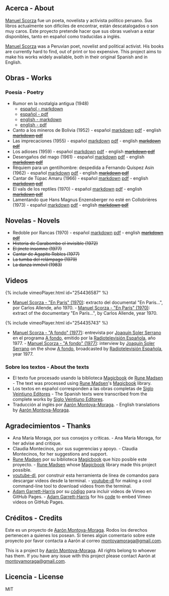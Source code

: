 ## Acerca - About

[Manuel Scorza](https://es.wikipedia.org/wiki/Manuel_Scorza) fue un poeta, novelista y activista político peruano. Sus libros actualmente son difíciles de encontrar, están descatalogados o son muy caros. Este proyecto pretende hacer que sus obras vuelvan a estar disponibles, tanto en español como traducidas a inglés.

[Manuel Scorza](https://en.wikipedia.org/wiki/Manuel_Scorza) was a Peruvian poet, novelist and political activist. His books are currently hard to find, out of print or too expensive. This project aims to make his works widely available, both in their original Spanish and in English.

## Obras - Works

### Poesía - Poetry

* Rumor en la nostalgia antigua (1948)
  * [español - markdown](https://github.com/montoyamoraga/manuelscorza/blob/master/markdown/es/rumor-en-la-nostalgia-antigua-es.md)
  * [español - pdf](https://github.com/montoyamoraga/manuelscorza/blob/master/pdf/es/rumor-en-la-nostalgia-antigua-es.pdf)
  * [english - markdown](https://github.com/montoyamoraga/manuelscorza/blob/master/markdown/en/rumor-en-la-nostalgia-antigua-en.md)
  * [english - pdf](https://github.com/montoyamoraga/manuelscorza/blob/master/pdf/en/rumor-en-la-nostalgia-antigua-en.pdf)
* Canto a los mineros de Bolivia (1952) -
español  [markdown](https://github.com/montoyamoraga/manuelscorza/blob/gh-pages/markdown/canto-a-los-mineros-de-bolivia.md) [pdf](https://github.com/montoyamoraga/manuelscorza/blob/master/pdf/canto-a-los-mineros-de-bolivia.pdf) - english ~~[markdown](markdown) [pdf](pdf)~~
* Las imprecaciones (1955) -
español  [markdown](https://github.com/montoyamoraga/manuelscorza/blob/gh-pages/markdown/las-imprecaciones.md) [pdf](https://github.com/montoyamoraga/manuelscorza/blob/gh-pages/pdf/las-imprecaciones.pdf) - english ~~[markdown](markdown) [pdf](pdf)~~
* Los adioses (1959) -
español  [markdown](https://github.com/montoyamoraga/manuelscorza/blob/gh-pages/markdown/los-adioses.md) [pdf](https://github.com/montoyamoraga/manuelscorza/blob/gh-pages/pdf/los-adioses.pdf) - english ~~[markdown](markdown) [pdf](pdf)~~
* Desengaños del mago (1961) -
español  [markdown](https://github.com/montoyamoraga/manuelscorza/blob/gh-pages/markdown/desenganos-del-mago.md) [pdf](https://github.com/montoyamoraga/manuelscorza/blob/gh-pages/pdf/desenganos-del-mago.pdf) - english ~~[markdown](markdown) [pdf](pdf)~~
* Réquiem para un gentilhombre: despedida a Fernando Quíspez Asín (1962) - español  [markdown](https://github.com/montoyamoraga/manuelscorza/blob/gh-pages/markdown/requiem-para-un-gentilhombre.md) [pdf](https://github.com/montoyamoraga/manuelscorza/blob/gh-pages/pdf/requiem-para-un-gentilhombre.pdf) - english ~~[markdown](markdown) [pdf](pdf)~~
* Cantar de Túpac Amaru (1966) - español  [markdown](https://github.com/montoyamoraga/manuelscorza/blob/gh-pages/markdown/cantar-de-tupac-amaru.md) [pdf](https://github.com/montoyamoraga/manuelscorza/blob/gh-pages/pdf/cantar-de-tupac-amaru.pdf) - english ~~[markdown](markdown) [pdf](pdf)~~
* El vals de los reptiles (1970) - español  [markdown](https://github.com/montoyamoraga/manuelscorza/blob/gh-pages/markdown/el-vals-de-los-reptiles.md) [pdf](https://github.com/montoyamoraga/manuelscorza/blob/gh-pages/pdf/el-vals-de-los-reptiles.pdf) - english ~~[markdown](markdown) [pdf](pdf)~~
* Lamentando que Hans Magnus Enzensberger no esté en Collobrières (1973) - español  [markdown](https://github.com/montoyamoraga/manuelscorza/blob/gh-pages/markdown/lamentando-que-hans-magnus.md) [pdf](https://github.com/montoyamoraga/manuelscorza/blob/gh-pages/pdf/lamentando-que-hans-magnus.pdf) - english ~~[markdown](markdown) [pdf](pdf)~~

## Novelas - Novels

* Redoble por Rancas (1970) - español [markdown](https://github.com/montoyamoraga/manuelscorza/blob/gh-pages/markdown/redoble-por-rancas.md) [pdf](https://github.com/montoyamoraga/manuelscorza/blob/gh-pages/pdf/redoble-por-rancas.pdf) - english ~~[markdown](markdown) [pdf](pdf)~~
* ~~Historia de Garabombo el invisible (1972)~~
* ~~El jinete insomne (1977)~~
* ~~Cantar de Agapito Robles (1977)~~
* ~~La tumba del relámpago (1979)~~
* ~~La danza inmóvil (1983)~~

## Videos

{% include vimeoPlayer.html id="254436587" %}

* [Manuel Scorza - "En París" (1970)](https://www.youtube.com/watch?v=POmYALPmzeQ): extracto del documental "En París...", por Carlos Allende, año 1970. - [Manuel Scorza - "En París" (1970)](https://www.youtube.com/watch?v=POmYALPmzeQ): extract of the documentary "En París...", by Carlos Allende, year 1970.

{% include vimeoPlayer.html id="254435743" %}

* [Manuel Scorza - "A fondo" (1977)](https://www.youtube.com/watch?v=wSAubBLge1s): entrevista por [Joaquín Soler Serrano](https://es.wikipedia.org/wiki/Joaqu%C3%ADn_Soler_Serrano) en el programa [A fondo](https://es.wikipedia.org/wiki/A_fondo), emitido por la [Radiotelevisión Española](https://es.wikipedia.org/wiki/RTVE), año 1977. - [Manuel Scorza - "A fondo" (1977)](https://www.youtube.com/watch?v=wSAubBLge1s): interview by [Joaquín Soler Serrano](https://en.wikipedia.org/wiki/Joaqu%C3%ADn_Soler_Serrano) on the show [A fondo](https://en.wikipedia.org/wiki/A_fondo), broadcasted by [Radiotelevisión Española](https://en.wikipedia.org/wiki/RTVE), year 1977.

### Sobre los textos - About the texts

* El texto fue procesado usando la biblioteca [Magicbook](https://github.com/magicbookproject/magicbook) de [Rune Madsen](https://runemadsen.com/) - The text was processed using [Rune Madsen](https://runemadsen.com/)'s [Magicbook](https://github.com/magicbookproject/magicbook) library.
* Los textos en español corresponden a las obras completas de [Siglo Veintiuno Editores](http://www.sigloxxieditores.com.mx/) - The Spanish texts were transcribed from the complete works by [Siglo Veintiuno Editores](http://www.sigloxxieditores.com.mx/).
* Traducción al inglés por [Aarón Montoya-Moraga](http://montoyamoraga.io/). - English translations by [Aarón Montoya-Moraga](http://montoyamoraga.io/).

## Agradecimientos - Thanks

* Ana María Moraga, por sus consejos y críticas. - Ana María Moraga, for her advise and critique.
* Claudia Montecinos, por sus sugerencias y apoyo. - Claudia Montecinos, for her suggestions and support.
* [Rune Madsen](https://runemadsen.com/) por su biblioteca [Magicbook](https://github.com/magicbookproject/magicbook) que hizo posible este proyecto. - [Rune Madsen](https://runemadsen.com/) whose [Magicbook](https://github.com/magicbookproject/magicbook) library made this project possible.
* [youtube-dl](https://rg3.github.io/youtube-dl/), por construir esta herramienta de línea de comandos para descargar videos desde la terminal. - [youtube-dl](https://rg3.github.io/youtube-dl/) for making a cool command-line tool to download videos from the terminal.
* [Adam Garrett-Harris](http://www.adamwadeharris.com/) por su [código](http://www.adamwadeharris.com/how-to-easily-embed-youtube-videos-in-jekyll-sites-without-a-plugin/) para incluir videos de Vimeo en GitHub Pages. - [Adam Garrett-Harris](http://www.adamwadeharris.com/) for his [code](http://www.adamwadeharris.com/how-to-easily-embed-youtube-videos-in-jekyll-sites-without-a-plugin/) to embed Vimeo videos on GitHub Pages.

## Créditos - Credits

Este es un proyecto de [Aarón Montoya-Moraga](http://montoyamoraga.io/). Rodos los derechos pertenecen a quienes los posean. Si tienes algún comentario sobre este proyecto por favor contacta a Aarón al correo montoyamoraga@gmail.com.

This is a project by [Aarón Montoya-Moraga](http://montoyamoraga.io/). All rights belong to whoever has them. If you have any issue with this project please contact Aarón at montoyamoraga@gmail.com.

##  Licencia - License

MIT
